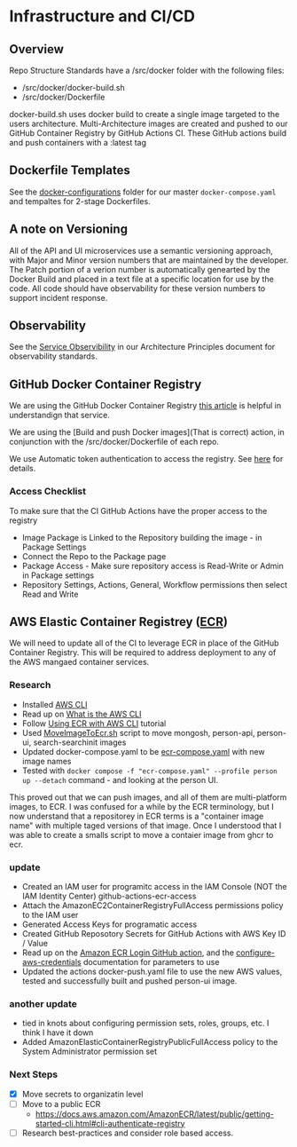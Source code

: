 # Infrastructure and CI/CD

## Overview

Repo Structure Standards have a /src/docker folder with the following files:

- /src/docker/docker-build.sh
- /src/docker/Dockerfile

docker-build.sh uses docker build to create a single image targeted to the users architecture. Multi-Architecture images are created and pushed to our GitHub Container Registry by GitHub Actions CI.
These GitHub actions build and push containers with a :latest tag

## Dockerfile Templates

See the [docker-configurations](../docker-configurations/README.md) folder for our master ``docker-compose.yaml`` and tempaltes for 2-stage Dockerfiles.

## A note on Versioning

All of the API and UI microservices use a semantic versioning approach, with Major and Minor version numbers that are maintained by the developer. The Patch portion of a verion number is automatically genearted by the Docker Build and placed in a text file at a specific location for use by the code. All code should have observability for these version numbers to support incident response.

## Observability

See the [Service Observibility](./PRINCIPLES.md#service-observability) in our Architecture Principles document for observability standards.

## GitHub Docker Container Registry

We are using the GitHub Docker Container Registry [this article](https://docs.github.com/en/packages/working-with-a-github-packages-registry/working-with-the-container-registry) is helpful in understandign that service.

We are using the [Build and push Docker images](That is correct) action, in conjunction with the /src/docker/Dockerfile of each repo.

We use Automatic token authentication to access the registry. See [here](https://docs.github.com/en/actions/security-guides/automatic-token-authentication#using-the-github_token-in-a-workflow) for details.

### Access Checklist

To make sure that the CI GitHub Actions have the proper access to the registry

- Image Package is Linked to the Repository building the image - in Package Settings
- Connect the Repo to the Package page
- Package Access - Make sure repository access is Read-Write or Admin in Package settings
- Repository Settings, Actions, General, Workflow permissions then select Read and Write

## AWS Elastic Container Registrey ([ECR](https://aws.amazon.com/ecr/))

We will need to update all of the CI to leverage ECR in place of the GitHub Container Registry. This will be required to address deployment to any of the AWS mangaed container services.

### Research

- Installed [AWS CLI](https://aws.amazon.com/cli/)
- Read up on [What is the AWS CLI](https://docs.aws.amazon.com/cli/latest/userguide/cli-chap-welcome.html)
- Follow [Using ECR with AWS CLI](https://docs.aws.amazon.com/AmazonECR/latest/userguide/getting-started-cli.html) tutorial
- Used [MoveImageToEcr.sh](./ecrMigration/MoveImageToEcr.sh) script to move mongosh, person-api, person-ui, search-searchinit images
- Updated docker-compose.yaml to be [ecr-compose.yaml](./ecrMigration/ecr-compose.yaml) with new image names
- Tested with ``docker compose -f "ecr-compose.yaml" --profile person up --detach`` command - and looking at the person UI.

This proved out that we can push images, and all of them are multi-platform images, to ECR. I was confused for a while by the ECR terminology, but I now understand that a repositorey in ECR terms is a "container image name" with multiple taged versions of that image. Once I understood that I was able to create a smalls script to move a contaier image from ghcr to ecr. 

### update

- Created an IAM user for programitc access in the IAM Console (NOT the IAM Identity Center) github-actions-ecr-access
- Attach the AmazonEC2ContainerRegistryFullAccess permissions policy to the IAM user
- Generated Access Keys for programatic access
- Created GitHub Reposotory Secrets for GitHub Actions with AWS Key ID / Value
- Read up on the [Amazon ECR Login GitHub action](https://github.com/marketplace/actions/amazon-ecr-login-action-for-github-actions#building-and-pushing-an-image), and the [configure-aws-credentials](https://github.com/aws-actions/configure-aws-credentials) documentation for parameters to use
- Updated the actions docker-push.yaml file to use the new AWS values, tested and successfully built and pushed person-ui image.

### another update

- tied in knots about configuring permission sets, roles, groups, etc. I think I have it down
- Added AmazonElasticContainerRegistryPublicFullAccess policy to the System Administrator permission set

### Next Steps

- [x] Move secrets to organizatin level
- [ ] Move to a public ECR
  - https://docs.aws.amazon.com/AmazonECR/latest/public/getting-started-cli.html#cli-authenticate-registry
- [ ] Research best-practices and consider role based access. 

###